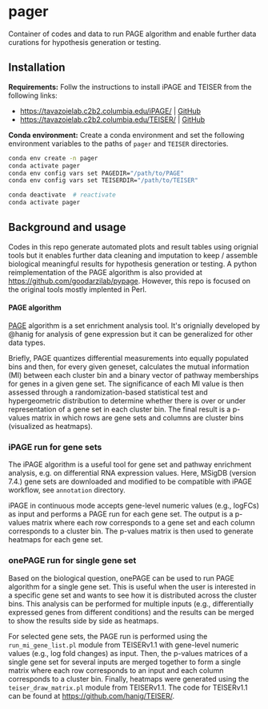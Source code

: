 # pager
Container of codes and data to run PAGE algorithm and enable further data curations for hypothesis generation or testing.

## Installation

**Requirements:**
Follw the instructions to install iPAGE and TEISER from the following links:
- https://tavazoielab.c2b2.columbia.edu/iPAGE/ | [GitHub](https://github.com/hanig/PAGE)
- https://tavazoielab.c2b2.columbia.edu/TEISER/ | [GitHub](https://github.com/hanig/TEISER)

**Conda environment:**
Create a conda environment and set the following environment variables to the paths of `pager` and `TEISER` directories.
```bash
conda env create -n pager
conda activate pager
conda env config vars set PAGEDIR="/path/to/PAGE"
conda env config vars set TEISERDIR="/path/to/TEISER"

conda deactivate  # reactivate 
conda activate pager
```

## Background and usage
Codes in this repo generate automated plots and result tables using orignial tools but it enables further data cleaning and imputation to keep / assemble biological meaningful results for hypothesis generation or testing. A python reimplementation of the PAGE algorithm is also provided at https://github.com/goodarzilab/pypage. However, this repo is focused on the original tools mostly implented in Perl.

#### PAGE algorithm
[PAGE](https://github.com/hanig/PAGE) algorithm is a set enrichment analysis tool. It's orignially developed by @hanig for analysis of gene expression but it can be generalized for other data types.

Briefly, PAGE quantizes differential measurements into equally populated bins and then, for every given geneset, calculates the mutual information (MI) between each cluster bin and a binary vector of pathway memberships for genes in a given gene set. The significance of each MI value is then assessed through a randomization-based statistical test and hypergeometric distribution to determine whether there is over or under representation of a gene set in each cluster bin. The final result is a p-values matrix in which rows are gene sets and columns are cluster bins (visualized as heatmaps).

### iPAGE run for gene sets
The iPAGE algorithm is a useful tool for gene set and pathway enrichment analysis, e.g. on differential RNA expression values. Here, MSigDB (version 7.4.) gene sets are downloaded and modified to be compatible with iPAGE workflow, see `annotation` directory.

iPAGE in continuous mode accepts gene-level numeric values (e.g., logFCs) as input and performs a PAGE run for each gene set. The output is a p-values matrix where each row corresponds to a gene set and each column corresponds to a cluster bin. The p-values matrix is then used to generate heatmaps for each gene set.

### onePAGE run for single gene set
Based on the biological question, onePAGE can be used to run PAGE algorithm for a single gene set. This is useful when the user is interested in a specific gene set and wants to see how it is distributed across the cluster bins. This analysis can be performed for multiple inputs (e.g., differentially expressed genes from different conditions) and the results can be merged to show the results side by side as heatmaps.

For selected gene sets, the PAGE run is performed using the `run_mi_gene_list.pl` module from TEISERv1.1 with gene-level numeric values (e.g., log fold changes) as input. Then, the p-values matrices of a single gene set for several inputs are merged together to form a single matrix where each row corresponds to an input and each column corresponds to a cluster bin. Finally, heatmaps were generated using the `teiser_draw_matrix.pl` module from TEISERv1.1. The code for TEISERv1.1 can be found at https://github.com/hanig/TEISER/.